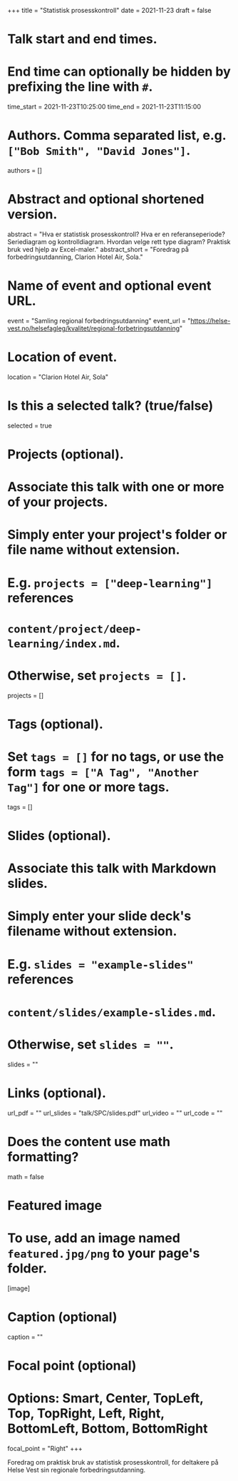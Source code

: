 +++
title = "Statistisk prosesskontroll"
date = 2021-11-23
draft = false

# Talk start and end times.
#   End time can optionally be hidden by prefixing the line with `#`.
time_start = 2021-11-23T10:25:00
time_end = 2021-11-23T11:15:00

# Authors. Comma separated list, e.g. `["Bob Smith", "David Jones"]`.
authors = []

# Abstract and optional shortened version.
abstract = "Hva er statistisk prosesskontroll? Hva er en referanseperiode? Seriediagram og kontrolldiagram. Hvordan velge rett type diagram? Praktisk bruk ved hjelp av Excel-maler."
abstract_short = "Foredrag på forbedringsutdanning, Clarion Hotel Air, Sola."

# Name of event and optional event URL.
event = "Samling regional forbedringsutdanning"
event_url = "https://helse-vest.no/helsefagleg/kvalitet/regional-forbetringsutdanning"

# Location of event.
location = "Clarion Hotel Air, Sola"

# Is this a selected talk? (true/false)
selected = true

# Projects (optional).
#   Associate this talk with one or more of your projects.
#   Simply enter your project's folder or file name without extension.
#   E.g. `projects = ["deep-learning"]` references 
#   `content/project/deep-learning/index.md`.
#   Otherwise, set `projects = []`.
projects = []

# Tags (optional).
#   Set `tags = []` for no tags, or use the form `tags = ["A Tag", "Another Tag"]` for one or more tags.
tags = []

# Slides (optional).
#   Associate this talk with Markdown slides.
#   Simply enter your slide deck's filename without extension.
#   E.g. `slides = "example-slides"` references 
#   `content/slides/example-slides.md`.
#   Otherwise, set `slides = ""`.
slides = ""

# Links (optional).
url_pdf = ""
url_slides = "talk/SPC/slides.pdf"
url_video = ""
url_code = ""

# Does the content use math formatting?
math = false

# Featured image
# To use, add an image named `featured.jpg/png` to your page's folder. 
[image]
  # Caption (optional)
  caption = ""

  # Focal point (optional)
  # Options: Smart, Center, TopLeft, Top, TopRight, Left, Right, BottomLeft, Bottom, BottomRight
  focal_point = "Right"
+++

Foredrag om praktisk bruk av statistisk prosesskontroll, for deltakere på Helse Vest sin regionale forbedringsutdanning.
